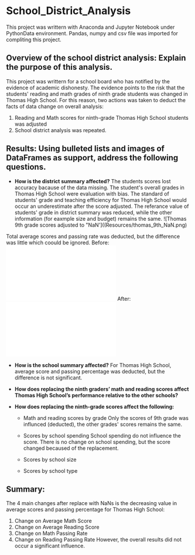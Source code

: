 # School_District_Analysis
This project was writtern with Anaconda and Jupyter Notebook under PythonData environment.  Pandas, numpy and csv file was imported for compliting this project.


## Overview of the school district analysis: Explain the purpose of this analysis.
This project was writtern for a school board who has notified by the evidence of academic dishonesty.  The evidence points to the risk that the students' reading and math grades of ninth grade students was changed in Thomas High School.  For this reason, two actions was taken to deduct the facts of data change on overall analysis:
  1. Reading and Math scores for ninth-grade Thomas High School students was adjusted
  2. School district analysis was repeated.


## Results: Using bulleted lists and images of DataFrames as support, address the following questions.

- **How is the district summary affected?**
The students scores lost accuracy bacause of the data missing.  The student's overall grades in Thomas High School were evaluation with bias. The standard of students' grade and teaching efficiency for Thomas High School would occur an underestimate after the score adjusted. The referance value of students' grade in district summary was reduced, while the other information (for eaxmple size and budget) remains the same.
![Thomas 9th grade scores adjusted to "NaN']((Resources/thomas_9th_NaN.png)

Total average scores and passing rate was deducted, but the difference was little which coould be ignored.
Before:
![1](Resources/1.pgn)
After:
![1_NaN](Resources/1_NaN.pgn)


- **How is the school summary affected?**
For Thomas High School, average score and passing percentage was deducted, but the difference is not significant.


- **How does replacing the ninth graders’ math and reading scores affect Thomas High School’s performance relative to the other schools?**


- **How does replacing the ninth-grade scores affect the following:**

  * Math and reading scores by grade
  Only the scores of 9th grade was influnced (deducted), the other grades' scores remains the same.
  
  * Scores by school spending
  School spending do not influence the score. There is no change on school spending, but the score changed becaused of the replacement.
  
  * Scores by school size
  * Scores by school type

## Summary: 
The 4 main changes after replace with NaNs is the decreasing value in average scores and passing percentage for Thomas High School:
  1. Change on Average Math Score
  2. Change on Average Reading Score
  3. Change on Math Passing Rate
  4. Change on Reading Passing Rate
However, the overall results did not occur a significant influence.
